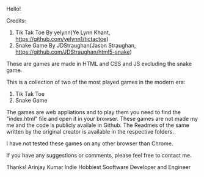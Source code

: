 Hello!

Credits: 
1. Tik Tak Toe By yelynn(Ye Lynn Khant, https://github.com/yelynn1/tictactoe)<br>
2. Snake Game By JDStraughan(Jason Straughan, https://github.com/JDStraughan/html5-snake)
         
These are games are made in HTML and CSS and JS excluding the snake game.

This is a collection of two of the most played games in the modern era:

1. Tik Tak Toe
2. Snake Game

The games are web appliations and to play them you need to find the "index.html" file and open it in your browser.
These games are not made my me and the code is publicly availale in Github.
The Readmes of the same written by the original creator is available in the respective folders.

I have not tested these games on any other browser than Chrome.

If you have any suggestions or comments, please feel free to contact me.

Thanks!
Arinjay Kumar
Indie Hobbiest Sooftware Developer and Engineer
